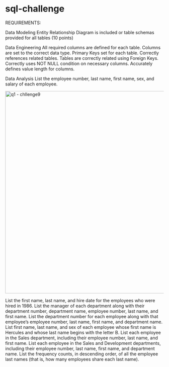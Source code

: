 # sql-challenge

REQUIREMENTS:

Data Modeling
Entity Relationship Diagram is included or table schemas provided for all tables (10 points)

Data Engineering
All required columns are defined for each table.
Columns are set to the correct data type.
Primary Keys set for each table.
Correctly references related tables.
Tables are correctly related using Foreign Keys.
Correctly uses NOT NULL condition on necessary columns.
Accurately defines value length for columns.

Data Analysis
List the employee number, last name, first name, sex, and salary of each employee.

<img width="644" alt="q1 - chllenge9" src="https://github.com/user-attachments/assets/7b85144a-4d07-4d68-9ee5-0ed559e2f2b1">

List the first name, last name, and hire date for the employees who were hired in 1986.
List the manager of each department along with their department number, department name, employee number, last name, and first name.
List the department number for each employee along with that employee’s employee number, last name, first name, and department name.
List first name, last name, and sex of each employee whose first name is Hercules and whose last name begins with the letter B.
List each employee in the Sales department, including their employee number, last name, and first name.
List each employee in the Sales and Development departments, including their employee number, last name, first name, and department name.
List the frequency counts, in descending order, of all the employee last names (that is, how many employees share each last name).